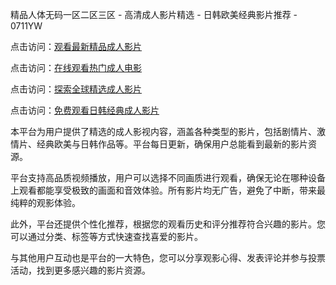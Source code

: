 精品人体无码一区二区三区 - 高清成人影片精选 - 日韩欧美经典影片推荐 - 0711YW

点击访问：<a href="https://heiliaoe8ajia.pages.dev">观看最新精品成人影片</a>

点击访问：<a href="https://heiliaoxqkkct.pages.dev">在线观看热门成人电影</a>

点击访问：<a href="https://heiliaoxwd5i8.pages.dev">探索全球精选成人影片</a>

点击访问：<a href="https://heiliaowt0d7p.pages.dev">免费观看日韩经典成人影片</a>

本平台为用户提供了精选的成人影视内容，涵盖各种类型的影片，包括剧情片、激情片、经典欧美与日韩作品等。平台每日更新，确保用户总能看到最新的影片资源。

平台支持高品质视频播放，用户可以选择不同画质进行观看，确保无论在哪种设备上观看都能享受极致的画面和音效体验。所有影片均无广告，避免了中断，带来最纯粹的观影体验。

此外，平台还提供个性化推荐，根据您的观看历史和评分推荐符合兴趣的影片。您可以通过分类、标签等方式快速查找喜爱的影片。

与其他用户互动也是平台的一大特色，您可以分享观影心得、发表评论并参与投票活动，找到更多感兴趣的影片资源。

<span style="display:none;">[Canonical link]( )</span>
